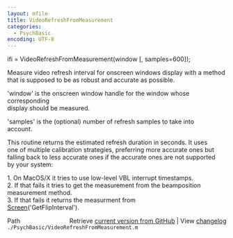 ```yaml
---
layout: mfile
title: VideoRefreshFromMeasurement
categories:
  - PsychBasic
encoding: UTF-8
---
```


ifi = VideoRefreshFromMeasurement(window [, samples=600]);  

Measure video refresh interval for onscreen windows display with a method  
that is supposed to be as robust and accurate as possible.  

'window' is the onscreen window handle for the window whose corresponding  
display should be measured.  

'samples' is the (optional) number of refresh samples to take into  
account.  

This routine returns the estimated refresh duration in seconds. It uses  
one of multiple calibration strategies, preferring more accurate ones but  
falling back to less accurate ones if the accurate ones are not supported  
by your system:  

1\. On MacOS/X it tries to use low-level VBL interrupt timestamps.  
2\. If that fails it tries to get the measurement from the beamposition  
   measurement method.  
3\. If that fails it returns the measurment from  
   [Screen](/docs/Screen)('GetFlipInterval').  



<div class="code_header" style="text-align:right;">
  <span style="float:left;">Path&nbsp;&nbsp;</span> <span class="counter">Retrieve <a href=
  "https://raw.github.com/Psychtoolbox-3/Psychtoolbox-3/beta/./PsychBasic/VideoRefreshFromMeasurement.m">current version from GitHub</a> | View <a href=
  "https://github.com/Psychtoolbox-3/Psychtoolbox-3/commits/beta/./PsychBasic/VideoRefreshFromMeasurement.m">changelog</a></span>
</div>
<div class="code">
  <code>./PsychBasic/VideoRefreshFromMeasurement.m</code>
</div>
